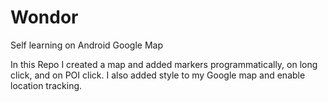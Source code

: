 # Wondor
Self learning on Android Google Map

In this Repo I created  a map and added markers programmatically, on long click, 
and on POI click. I also added style to my  Google map and enable location tracking.
